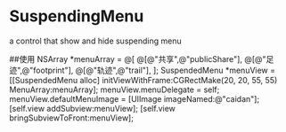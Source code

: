 # SuspendingMenu
a control that show and hide suspending menu

##使用
 NSArray *menuArray = @[
                           @[@"共享",@"publicShare"],
                           @[@"足迹",@"footprint"],
                           @[@"轨迹",@"trail"],
                           ];
    SuspendedMenu *menuView = [[SuspendedMenu alloc] initViewWithFrame:CGRectMake(20, 20, 55, 55) MenuArray:menuArray];
    menuView.menuDelegate = self;
    menuView.defaultMenuImage = [UIImage imageNamed:@"caidan"];
    [self.view addSubview:menuView];
    [self.view bringSubviewToFront:menuView];
    
